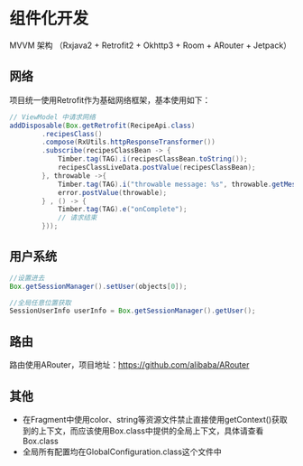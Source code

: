 # 组件化开发

MVVM 架构 （Rxjava2 + Retrofit2 + Okhttp3 + Room + ARouter + Jetpack）

## 网络

项目统一使用Retrofit作为基础网络框架，基本使用如下：
```java
// ViewModel 中请求网络
addDisposable(Box.getRetrofit(RecipeApi.class)
        .recipesClass()
        .compose(RxUtils.httpResponseTransformer())
        .subscribe(recipesClassBean -> {
            Timber.tag(TAG).i(recipesClassBean.toString());
            recipesClassLiveData.postValue(recipesClassBean);
        }, throwable ->{
            Timber.tag(TAG).i("throwable message: %s", throwable.getMessage());
            error.postValue(throwable);
        } , () -> {
            Timber.tag(TAG).e("onComplete");
            // 请求结束
        }));
```

## 用户系统

```java
//设置进去
Box.getSessionManager().setUser(objects[0]);

//全局任意位置获取
SessionUserInfo userInfo = Box.getSessionManager().getUser();
```

## 路由
路由使用ARouter，项目地址：https://github.com/alibaba/ARouter

## 其他
- 在Fragment中使用color、string等资源文件禁止直接使用getContext()获取到的上下文，而应该使用Box.class中提供的全局上下文，具体请查看Box.class
- 全局所有配置均在GlobalConfiguration.class这个文件中